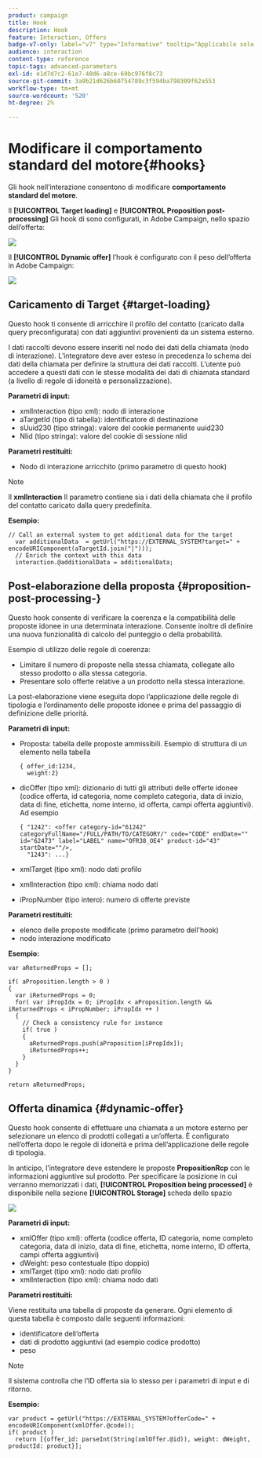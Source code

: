 ```yaml
---
product: campaign
title: Hook
description: Hook
feature: Interaction, Offers
badge-v7-only: label="v7" type="Informative" tooltip="Applicabile solo a Campaign Classic v7"
audience: interaction
content-type: reference
topic-tags: advanced-parameters
exl-id: e1d7d7c2-61e7-40d6-a8ce-69bc976f8c73
source-git-commit: 3a9b21d626b60754789c3f594ba798309f62a553
workflow-type: tm+mt
source-wordcount: '520'
ht-degree: 2%

---
```


# Modificare il comportamento standard del motore{#hooks}



Gli hook nell’interazione consentono di modificare **comportamento standard del motore**.

Il **[!UICONTROL Target loading]** e **[!UICONTROL Proposition post-processing]** Gli hook di sono configurati, in Adobe Campaign, nello spazio dell’offerta:

![](assets/interaction_hooks_1.png)

Il **[!UICONTROL Dynamic offer]** l’hook è configurato con il peso dell’offerta in Adobe Campaign:

![](assets/interaction_hooks_2.png)

## Caricamento di Target {#target-loading}

Questo hook ti consente di arricchire il profilo del contatto (caricato dalla query preconfigurata) con dati aggiuntivi provenienti da un sistema esterno.

I dati raccolti devono essere inseriti nel nodo dei dati della chiamata (nodo di interazione). L’integratore deve aver esteso in precedenza lo schema dei dati della chiamata per definire la struttura dei dati raccolti. L’utente può accedere a questi dati con le stesse modalità dei dati di chiamata standard (a livello di regole di idoneità e personalizzazione).

**Parametri di input:**

* xmlInteraction (tipo xml): nodo di interazione
* aTargetId (tipo di tabella): identificatore di destinazione
* sUuid230 (tipo stringa): valore del cookie permanente uuid230
* Nlid (tipo stringa): valore del cookie di sessione nlid

**Parametri restituiti:**

* Nodo di interazione arricchito (primo parametro di questo hook)

>[!NOTE]
>
>Il **xmlInteraction** Il parametro contiene sia i dati della chiamata che il profilo del contatto caricato dalla query predefinita.

**Esempio:**

```
// Call an external system to get additional data for the target
  var additionalData  = getUrl("https://EXTERNAL_SYSTEM?target=" + encodeURIComponent(aTargetId.join("|")));
  // Enrich the context with this data
  interaction.@additionalData = additionalData;
```

## Post-elaborazione della proposta {#proposition-post-processing-}

Questo hook consente di verificare la coerenza e la compatibilità delle proposte idonee in una determinata interazione. Consente inoltre di definire una nuova funzionalità di calcolo del punteggio o della probabilità.

Esempio di utilizzo delle regole di coerenza:

* Limitare il numero di proposte nella stessa chiamata, collegate allo stesso prodotto o alla stessa categoria.
* Presentare solo offerte relative a un prodotto nella stessa interazione.

La post-elaborazione viene eseguita dopo l’applicazione delle regole di tipologia e l’ordinamento delle proposte idonee e prima del passaggio di definizione delle priorità.

**Parametri di input:**

* Proposta: tabella delle proposte ammissibili. Esempio di struttura di un elemento nella tabella

  ```
  { offer_id:1234,
    weight:2}
  ```

* dicOffer (tipo xml): dizionario di tutti gli attributi delle offerte idonee (codice offerta, id categoria, nome completo categoria, data di inizio, data di fine, etichetta, nome interno, id offerta, campi offerta aggiuntivi). Ad esempio

  ```
  { "1242": <offer category-id="61242" categoryFullName="/FULL/PATH/TO/CATEGORY/" code="CODE" endDate="" id="62473" label="LABEL" name="OFR38_OE4" product-id="43" startDate=""/>,
    "1243": ...}
  ```

* xmlTarget (tipo xml): nodo dati profilo
* xmlInteraction (tipo xml): chiama nodo dati
* iPropNumber (tipo intero): numero di offerte previste

**Parametri restituiti:**

* elenco delle proposte modificate (primo parametro dell&#39;hook)
* nodo interazione modificato

**Esempio:**

```
var aReturnedProps = [];

if( aProposition.length > 0 )
{
  var iReturnedProps = 0;
  for( var iPropIdx = 0; iPropIdx < aProposition.length && iReturnedProps < iPropNumber; iPropIdx ++ )
  {
    // Check a consistency rule for instance
    if( true )
    {
      aReturnedProps.push(aProposition[iPropIdx]);
      iReturnedProps++;
    }
  }
}

return aReturnedProps;
```

## Offerta dinamica {#dynamic-offer}

Questo hook consente di effettuare una chiamata a un motore esterno per selezionare un elenco di prodotti collegati a un’offerta. È configurato nell’offerta dopo le regole di idoneità e prima dell’applicazione delle regole di tipologia.

In anticipo, l’integratore deve estendere le proposte **PropositionRcp** con le informazioni aggiuntive sul prodotto. Per specificare la posizione in cui verranno memorizzati i dati, **[!UICONTROL Proposition being processed]** è disponibile nella sezione **[!UICONTROL Storage]** scheda dello spazio

![](assets/interaction_hooks_3.png)

**Parametri di input:**

* xmlOffer (tipo xml): offerta (codice offerta, ID categoria, nome completo categoria, data di inizio, data di fine, etichetta, nome interno, ID offerta, campi offerta aggiuntivi)
* dWeight: peso contestuale (tipo doppio)
* xmlTarget (tipo xml): nodo dati profilo
* xmlInteraction (tipo xml): chiama nodo dati

**Parametri restituiti:**

Viene restituita una tabella di proposte da generare. Ogni elemento di questa tabella è composto dalle seguenti informazioni:

* identificatore dell’offerta
* dati di prodotto aggiuntivi (ad esempio codice prodotto)
* peso

>[!NOTE]
>
>Il sistema controlla che l’ID offerta sia lo stesso per i parametri di input e di ritorno.

**Esempio:**

```
var product = getUrl("https://EXTERNAL_SYSTEM?offerCode=" + encodeURIComponent(xmlOffer.@code));
if( product )
  return [{offer_id: parseInt(String(xmlOffer.@id)), weight: dWeight, productId: product}];
```
